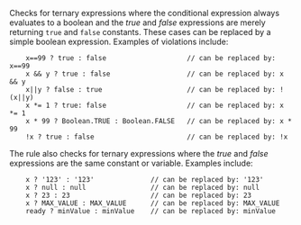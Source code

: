 Checks for ternary expressions where the conditional expression always
evaluates to a boolean and the *true* and *false* expressions are merely
returning `true` and `false` constants. These cases can be replaced by a
simple boolean expression. Examples of violations include:

``` 
    x==99 ? true : false                    // can be replaced by: x==99
    x && y ? true : false                   // can be replaced by: x && y
    x||y ? false : true                     // can be replaced by: !(x||y)
    x *= 1 ? true: false                    // can be replaced by: x *= 1
    x * 99 ? Boolean.TRUE : Boolean.FALSE   // can be replaced by: x * 99
    !x ? true : false                       // can be replaced by: !x
```

The rule also checks for ternary expressions where the *true* and
*false* expressions are the same constant or variable. Examples include:

``` 
    x ? '123' : '123'              // can be replaced by: '123'
    x ? null : null                // can be replaced by: null
    x ? 23 : 23                    // can be replaced by: 23
    x ? MAX_VALUE : MAX_VALUE      // can be replaced by: MAX_VALUE
    ready ? minValue : minValue    // can be replaced by: minValue
```
